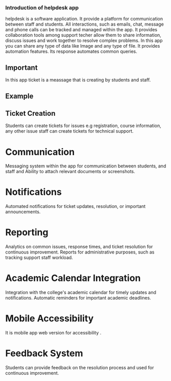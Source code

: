 ### Introduction of helpdesk app

helpdesk is a software application. It provide a platform for communication between staff and students. All interactions, such as emails, chat, message and phone calls can be tracked and managed within the app. It provides collaboration tools among support techer allow them to share information, discuss issues and work together to resolve complex problems. In this app you can share any type of data like Image and any type of file. It provides automation features. Its response automates common queries.

## Important
 In this app ticket is a meassage that is creating by students and staff.
## Example

## Ticket Creation

Students can create tickets for issues  e.g  registration, course information, any other issue 
staff can create tickets for technical support.

# Communication

Messaging system within the app for communication between students, and  staff and Ability to attach relevant documents or screenshots.
    
# Notifications

Automated notifications for ticket updates, resolution, or important announcements.
    
# Reporting

  Analytics on common issues, response times, and ticket resolution for continuous improvement.
 Reports for administrative purposes, such as tracking support staff workload.

# Academic Calendar Integration

Integration with the college's academic calendar for timely updates and notifications.
Automatic reminders for important academic deadlines.
#   Mobile Accessibility

 It is mobile app web version for accessibility .

   # Feedback System

   Students  can provide feedback on the resolution process and used for continuous improvement.
